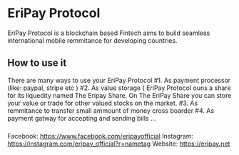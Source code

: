 # EriPay Protocol
EriPay Protocol is a blockchain based Fintech aims to build seamless international mobile remmitance for developing countries. 
## How to use it
There are many ways to use your EriPay Protocol
    #1. As payment processor (like: paypal, stripe etc )
    #2. As value storage ( EriPay Protocol ouns a share for its liquedity named The Eripay Share. On The EriPay Share you can store your value or trade              for other valued stocks on the market.
    #3. As remmitance to transfer small ammount of money cross boarder
    #4. As payment gatway for accepting and sending bills 
    ...
###
Facebook:   https://www.facebook.com/eripayofficial
Instagram:  https://instagram.com/eripay_official?r=nametag
Website:    https://eripay.net

